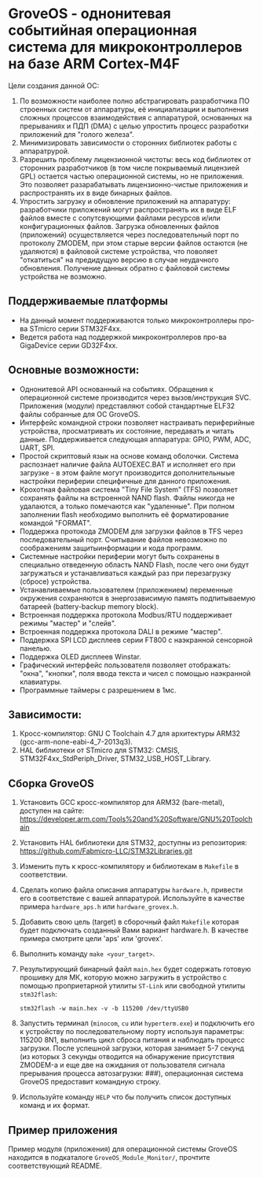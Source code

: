 # GroveOS - однонитевая событийная операционная система для микроконтроллеров на базе ARM Cortex-M4F 

Цели создания данной ОС:

1. По возможности наиболее полно абстрагировать разработчика ПО строенных систем от аппаратуры, её инициализации и выполнения сложных процессов взаимодействия с аппаратурой, основанных на прерываниях и ПДП (DMA) с целью упростить процесс разработки приложений для "голого железа".
2. Минимизировать зависимости о сторонних библиотек работы с аппаратрурой.
3. Разрешить проблему лицензионной чистоты: весь код библиотек от сторонних разработчиков (в том числе покрываемый лицензией GPL) остается частью операционной системы, но не приложения. Это позволяет разарабатывать лицензионно-чистые приложения и распространять их в виде бинарных файлов.
4. Упростить загрузку и обновление приложений на аппаратуру: разработчики приложений могут распространять их в виде ELF файлов вместе с сопутсвующими файлами ресурсов и/или конфигурационных файлов. Загрузка обновленных файлов (приложений) осуществляется через последовательный порт по протоколу ZMODEM, при этом старые версии файлов остаются (не удаляются) в файловой системе устройства, что поволяет "откатиться" на предидущую версию в случае неудачного обновления. Получение данных обратно с файловой системы устройства не возможно.

## Поддерживаемые платформы 

* На данный момент поддерживаются только микроконтроллеры про-ва STmicro серии STM32F4xx.
* Ведется работа над поддержкой микроконтроллеров про-ва GigaDevice серии GD32F4xx.

## Основные возможности:

* Однонитевой API основанный на событиях. Обращения к операционной системе производится через вызов/инструкция SVC. Приложения (модули) представляют собой стандартные ELF32 файлы собранные для ОС GroveOS.
* Интерфейс командной строки позволяет настраивать периферийные устройства, просматривать их состояние, передавать и читать данные. Поддерживается следующая аппаратура: GPIO, PWM, ADC, UART, SPI.
* Простой скриптовый язык на основе команд оболочки. Система распознает наличие файла AUTOEXEC.BAT и исполняет его при загрузке - в этом файле могут производится дополнительныые настройки периферии специфичные для данного приложения.
* Крохотная файловая система "Tiny File System" (TFS) позволяет сохранять файлы на встроенной NAND flash. Файлы никогда не удалаются, а только помечаются как "удаленные". При полном заполнении flash необходимо выполнить её форматирование командой "FORMAT".
* Поддержка протокода ZMODEM для загрузки файлов в TFS через последовательный порт. Считывание файлов невозможно по соображениям защитыинформации и кода программ. 
* Системные настройки периферии могут быть сохранены в специально отведенную область NAND Flash, после чего они будут загружаться и устанавливаться каждый раз при перезагрузку (сбросе) устройства.
* Устанавливаемые пользователем (приложением) переменные окружения сохраняются в энергозависимую память подпитываемую батареей (battery-backup memory block).
* Встроенная поддержка протокола Modbus/RTU поддерживает режимы "мастер" и "слейв".
* Встроенная поддержка протокола DALI в режиме "мастер".
* Поддержка SPI LCD дисплеев серии FT800 с наэкранной сенсорной панелью.
* Поддержка OLED дисплеев Winstar.
* Графический интерфейс пользователя позволяет отображать: "окна", "кнопки", поля ввода текста и чисел с помощью наэкранной клавиатуры.
* Программные таймеры с разрешением в 1мс.


## Зависимости:

1. Кросс-компилятор: GNU C Toolchain 4.7 для архитектуры ARM32 (gcc-arm-none-eabi-4_7-2013q3).
2. HAL библиотеки от STmicro для STM32: CMSIS, STM32F4xx_StdPeriph_Driver, STM32_USB_HOST_Library.
 

## Сборка GroveOS

1. Установить GCC кросс-компилятор для ARM32 (bare-metal), доступен на сайте:  https://developer.arm.com/Tools%20and%20Software/GNU%20Toolchain

2. Установить HAL библиотеки для STM32, доступны из репозитория: https://github.com/Fabmicro-LLC/STM32Libraries.git

3. Изменить путь к кросс-компилятору и библиотекам в ```Makefile``` в соответствии.

4. Сделать копию файла описания аппаратуры ```hardware.h```, привести его в соответствие с вашей аппаратурой. Используйте в качестве примера ```hardware_aps.h``` или ```hardware_grovex.h```.

5. Добавить свою цель (target) в сборочный файл ```Makefile``` которая будет подключать созданный Вами вариант hardware.h. В качестве примера смотрите цели 'aps' или 'grovex'.

6. Выполнить команду ```make <your_target>```.

7. Результирующий бинарный файл ```main.hex``` будет содержать готовую прошивку для МК, которую можно загружить в устройство с помощью проприетарной утилиты ```ST-Link``` или свободной утилиты ```stm32flash```:

	```stm32flash -w main.hex -v -b 115200 /dev/ttyUSB0```

8. Запустить терминал (```minocom```, ```cu``` или ```hyperterm.exe```) и подключить его к устройству по последовательному порту используя параметры: 115200 8N1, выполнить цикл сброса питания и наблюдать процесс загрузки. После успешной загрузки, которая занимает 5-7 секунд (из которых 3 секунды отводится на обнаружение присутствия ZMODEM-а и еще две на ожидания от пользователя сигнала прерывания процесса автозагрузки: ###), операционная система GroveOS предоставит командную строку.

9. Используйте команду ```HELP``` что бы получить список доступных команд и их формат.


## Пример приложения 

Пример модуля (приложения) для операционной системы GroveOS находится в подкаталоге ```GroveOS_Module_Monitor/```, прочтите соответствующий README.



